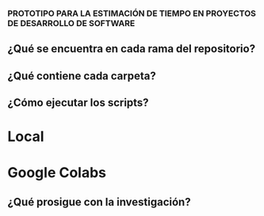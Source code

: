 ### PROTOTIPO PARA LA ESTIMACIÓN DE TIEMPO EN PROYECTOS DE DESARROLLO DE SOFTWARE

## ¿Qué se encuentra en cada rama del repositorio?

## ¿Qué contiene cada carpeta?

## ¿Cómo ejecutar los scripts?

# Local

# Google Colabs

## ¿Qué prosigue con la investigación?
